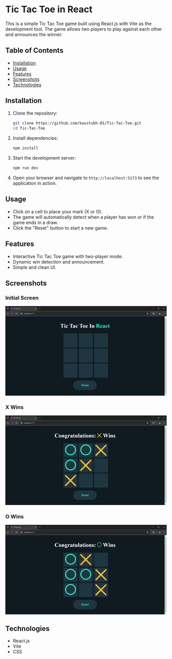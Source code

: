 # Tic Tac Toe in React

This is a simple Tic Tac Toe game built using React.js with Vite as the development tool. The game allows two players to play against each other and announces the winner.

## Table of Contents

- [Installation](#installation)
- [Usage](#usage)
- [Features](#features)
- [Screenshots](#screenshots)
- [Technologies](#technologies)

## Installation

1. Clone the repository:
    ```bash
    git clone https://github.com/kaustubh-01/Tic-Tac-Toe.git
    cd Tic-Tac-Toe
    ```

2. Install dependencies:
    ```bash
    npm install
    ```

3. Start the development server:
    ```bash
    npm run dev
    ```

4. Open your browser and navigate to `http://localhost:5173` to see the application in action.

## Usage

- Click on a cell to place your mark (X or O).
- The game will automatically detect when a player has won or if the game ends in a draw.
- Click the "Reset" button to start a new game.

## Features

- Interactive Tic Tac Toe game with two-player mode.
- Dynamic win detection and announcement.
- Simple and clean UI.

## Screenshots

### Initial Screen
![Initial Screen](./src/assets/tic-tac-toe-01.png)

### X Wins
![X Wins](./src/assets/tic-tac-toe-02.png)

### O Wins
![O Wins](./src/assets/tic-tac-toe-03.png)

## Technologies

- React.js
- Vite
- CSS


